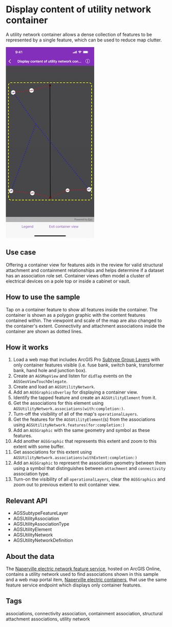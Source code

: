 # Display content of utility network container

A utility network container allows a dense collection of features to be represented by a single feature, which can be used to reduce map clutter.

![Image of display content of utility network container](display-content-utility-network.png)

## Use case

Offering a container view for features aids in the review for valid structural attachment and containment relationships and helps determine if a dataset has an association role set. Container views often model a cluster of electrical devices on a pole top or inside a cabinet or vault.

## How to use the sample

Tap on a container feature to show all features inside the container.  The container is shown as a polygon graphic with the content features contained within. The viewpoint and scale of the map are also changed to the container's extent. Connectivity and attachment associations inside the container are shown as dotted lines.

## How it works

1. Load a web map that includes ArcGIS Pro [Subtype Group Layers](https://pro.arcgis.com/en/pro-app/help/mapping/layer-properties/subtype-layers.htm) with only container features visible (i.e. fuse bank, switch bank, transformer bank, hand hole and junction box).
2. Create an `AGSMapView` and listen for `didTap` events on the `AGSGeoViewTouchDelegate`.
3. Create and load an `AGSUtilityNetwork`.
4. Add an `AGSGraphicsOverlay` for displaying a container view.
5. Identify the tapped feature and create an `AGSUtilityElement` from it.
6. Get the associations for this element using `AGSUtilityNetwork.associations(with:completion:)`.
7. Turn-off the visibility of all of the map's `operationalLayers`.
8. Get the features for the `AGSUtilityElement`(s) from the associations using `AGSUtilityNetwork.features(for:completion:)`
9. Add an `AGSGraphic` with the same geometry and symbol as these features.
10. Add another `AGSGraphic` that represents this extent and zoom to this extent with some buffer.
11. Get associations for this extent using `AGSUtilityNetwork.associations(withExtent:completion:)`
12. Add an `AGSGraphic` to represent the association geometry between them using a symbol that distinguishes between `attachment` and `connectivity` association type.
13. Turn-on the visibility of all `operationalLayers`, clear the `AGSGraphics` and zoom out to previous extent to exit container view.

## Relevant API

* AGSSubtypeFeatureLayer
* AGSUtilityAssociation
* AGSUtilityAssociationType
* AGSUtilityElement
* AGSUtilityNetwork
* AGSUtilityNetworkDefinition  

## About the data

The [Naperville electric network feature service](https://sampleserver7.arcgisonline.com/arcgis/rest/services/UtilityNetwork/NapervilleElectric/FeatureServer), hosted on ArcGIS Online, contains a utility network used to find associations shown in this sample and a web map portal item, [Naperville electric containers](https://ss7portal.arcgisonline.com/arcgis/home/item.html?id=5b64cf7a89ca4f98b5ed3da545d334ef), that use the same feature service endpoint which displays only container features.

## Tags

associations, connectivity association, containment association, structural attachment associations, utility network
